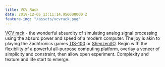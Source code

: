 ```yaml
---
title: VCV Rack
date: 2019-12-05 13:11:14.956000000 Z
feature-img: "/assets/vcvrack.png"
---
```


[VCV rack](https://vcvrack.com) - the wonderful absurdity of simulating analog signal processing using the absurd power and speed of a modern computer. The joy is akin to playing the Zachtronics games [TIS-100](https://www.zachtronics.com/tis-100/) or [Shenzen/IO](https://www.zachtronics.com/shenzhen-io/). Begin with the flexibility of a powerful all-purpose computing platform, overlay a veneer of simplicity and constraint, then allow open experiment. Complexity and texture and life start to emerge.
